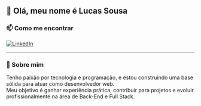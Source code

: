 ## 👋 Olá, meu nome é Lucas Sousa

### 📫 Como me encontrar
[![LinkedIn](https://img.shields.io/badge/LinkedIn-Lucas%20Sousa-blue?style=flat&logo=linkedin)](https://www.linkedin.com/in/sousalucas-pro)  

---

### 🔧 Sobre mim
Tenho paixão por tecnologia e programação, e estou construindo uma base sólida para atuar como desenvolvedor web.  
Meu objetivo é ganhar experiência prática, contribuir para projetos e evoluir profissionalmente na área de Back-End e Full Stack.


